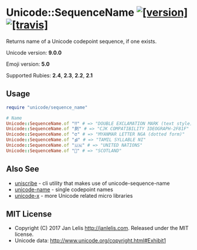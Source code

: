 # Unicode::SequenceName [![[version]](https://badge.fury.io/rb/unicode-sequence_name.svg)](http://badge.fury.io/rb/unicode-sequence_name)  [![[travis]](https://travis-ci.org/janlelis/unicode-sequence_name.png)](https://travis-ci.org/janlelis/unicode-sequence_name)

Returns name of a Unicode codepoint sequence, if one exists.

Unicode version: **9.0.0**

Emoji version: **5.0**

Supported Rubies: **2.4**, **2.3**, **2.2**, **2.1**

## Usage

```ruby
require "unicode/sequence_name"

# Name
Unicode::SequenceName.of "‼︎" # => "DOUBLE EXCLAMATION MARK (text style)"
Unicode::SequenceName.of "㓟︀" # => "CJK COMPATIBILITY IDEOGRAPH-2F81F"
Unicode::SequenceName.of "င︀" # => "MYANMAR LETTER NGA (dotted form)"
Unicode::SequenceName.of "நி" # => "TAMIL SYLLABLE NI"
Unicode::SequenceName.of "🇺🇳" # => "UNITED NATIONS"
Unicode::SequenceName.of "🏴󠁧󠁢󠁳󠁣󠁴󠁿" # => "SCOTLAND"
```

## Also See

- [uniscribe](https://github.com/janlelis/unicode-x) - cli utility that makes use of unicode-sequence-name
- [unicode-name](https://github.com/janlelis/unicode-name) - single codepoint names
- [unicode-x](https://github.com/janlelis/unicode-x) - more Unicode related micro libraries

## MIT License

- Copyright (C) 2017 Jan Lelis <http://janlelis.com>. Released under the MIT license.
- Unicode data: http://www.unicode.org/copyright.html#Exhibit1
